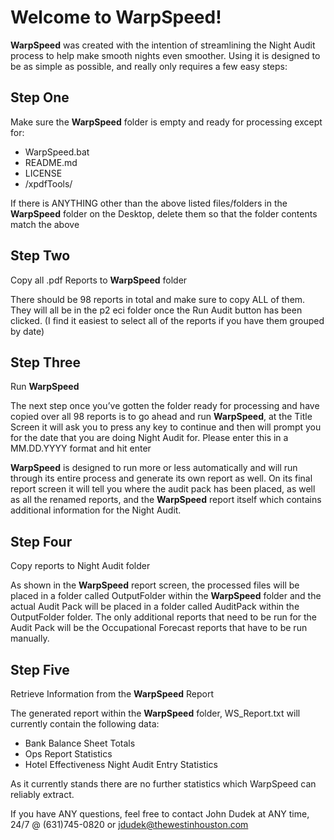  # Welcome to WarpSpeed!
 
**WarpSpeed** was created with the intention of streamlining the Night Audit process to help make smooth nights even smoother. Using it is designed to be as simple as possible, and really only requires a few easy steps:

## Step One
Make sure the **WarpSpeed** folder is empty and ready for processing except for:
* WarpSpeed.bat
* README.md
* LICENSE
* /xpdfTools/
 
If there is ANYTHING other than the above listed files/folders in the **WarpSpeed** folder on the Desktop, delete them so that the folder contents match the above

## Step Two
Copy all .pdf Reports to **WarpSpeed** folder
 
There should be 98 reports in total and make sure to copy ALL of them. They will all be in the p2 eci folder once the Run Audit button has been clicked. (I find it easiest to select all of the reports if you have them grouped by date)
 
## Step Three
Run **WarpSpeed**
 
The next step once you’ve gotten the folder ready for processing and have copied over all 98 reports is to go ahead and run **WarpSpeed**, at the Title Screen it will ask you to press any key to continue and then will prompt you for the date that you are doing Night Audit for. Please enter this in a MM.DD.YYYY format and hit enter
 
**WarpSpeed** is designed to run more or less automatically and will run through its entire process and generate its own report as well. On its final report screen it will tell you where the audit pack has been placed, as well as all the renamed reports, and the **WarpSpeed** report itself which contains additional information for the Night Audit.

## Step Four
Copy reports to Night Audit folder

As shown in the **WarpSpeed** report screen, the processed files will be placed in a folder called OutputFolder within the **WarpSpeed** folder and the actual Audit Pack will be placed in a folder called AuditPack within the OutputFolder folder. The only additional reports that need to be run for the Audit Pack will be the Occupational Forecast reports that have to be run manually.

## Step Five
Retrieve Information from the **WarpSpeed** Report
 
The generated report within the **WarpSpeed** folder, WS_Report.txt will currently contain the following data:

- Bank Balance Sheet Totals
- Ops Report Statistics
- Hotel Effectiveness Night Audit Entry Statistics

As it currently stands there are no further statistics which WarpSpeed can reliably extract.


If you have ANY questions, feel free to contact John Dudek at ANY time, 24/7 @ (631)745-0820 or jdudek@thewestinhouston.com

